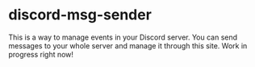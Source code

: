 # discord-msg-sender
This is a way to manage events in your Discord server. You can send messages to your whole server and manage it through this site. Work in progress right now!
